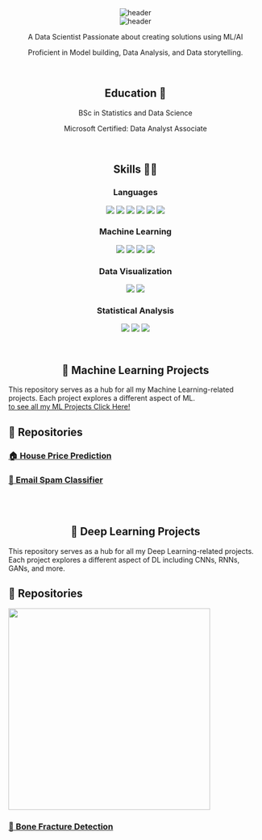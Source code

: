 <!--
**NoorNick/noornick** is a ✨ _special_ ✨ repository because its `README.md` (this file) appears on your GitHub profile.

Here are some ideas to get you started:

- 🔭 I’m currently working on ...
- 🌱 I’m currently learning ...
- 👯 I’m looking to collaborate on ...
- 🤔 I’m looking for help with ...
- 💬 Ask me about ...
- 📫 How to reach me: ...
- 😄 Pronouns: ...
- ⚡ Fun fact: ...
-->

<div align="center">
  <img src="https://capsule-render.vercel.app/api?type=transparent&text=Hey%20There!&animation=blinking&fontSize=40&height=80" alt="header" />
</div>

<div align="center">
  <img src="https://capsule-render.vercel.app/api?type=venom&color=6FC7E1&height=300&section=header&text=Noor%20Nick&fontSize=90" alt="header" />
</div>

<p align="center">A Data Scientist Passionate about creating solutions using ML/AI</p>
<p align="center">
  Proficient in Model building, Data Analysis, and Data storytelling.
</p>
<br>

<h2 align="center">Education 📝</h2>
<p align="center">BSc in Statistics and Data Science</p>
<p align="center">
 Microsoft Certified: Data Analyst Associate
</p>
<br>

<h2 align="center">Skills 👨‍💻</h2>

<h3 align="center">Languages</h3>
<p align="center">
  <img src="https://img.shields.io/badge/-Python-3776AB?style=for-the-badge&logo=python&logoColor=white" />
  <img src="https://img.shields.io/badge/-SQL-4479A1?style=for-the-badge&logo=postgresql&logoColor=white" />
  <img src="https://img.shields.io/badge/-Java-007396?style=for-the-badge&logo=java&logoColor=white" />
  <img src="https://img.shields.io/badge/-R-276DC3?style=for-the-badge&logo=r&logoColor=white" />
  <img src="https://img.shields.io/badge/HTML5-E34F26?style=for-the-badge&logo=html5&logoColor=white" />
  <img src="https://img.shields.io/badge/CSS3-1572B6?style=for-the-badge&logo=css3&logoColor=white"/>
</p>

<h3 align="center">Machine Learning</h3>
<p align="center">
  <img src="https://img.shields.io/badge/-PyTorch-EE4C2C?style=for-the-badge&logo=pytorch&logoColor=white" />
  <img src="https://img.shields.io/badge/-Keras-D00000?style=for-the-badge&logo=keras&logoColor=white" />
  <img src="https://img.shields.io/badge/-TensorFlow-FF6F00?style=for-the-badge&logo=tensorflow&logoColor=white" />
  <img src="https://img.shields.io/badge/-Scikit--learn-F7931E?style=for-the-badge&logo=scikit-learn&logoColor=white" />
</p>

 <h3 align="center">Data Visualization</h3>
<p align="center">
  <img src="https://img.shields.io/badge/-Tableau-E97627?style=for-the-badge&logo=tableau&logoColor=white" />
  <img src="https://img.shields.io/badge/-Power%20BI-5A2F8A?style=for-the-badge&logo=powerbi&logoColor=white" />
</p>

<h3 align="center">Statistical Analysis</h3>
<p align="center">
  <img src="https://img.shields.io/badge/-SPSS-6C1D45?style=for-the-badge&logo=spss&logoColor=white" />
  <img src="https://img.shields.io/badge/-Minitab-004A6D?style=for-the-badge&logo=minitab&logoColor=white" />
  <img src="https://img.shields.io/badge/-Excel-217346?style=for-the-badge&logo=microsoft-excel&logoColor=white" />
</p>
<br>

<h2 align="center">🤖 Machine Learning Projects</h2>
This repository serves as a hub for all my Machine Learning-related projects. Each project explores a different aspect of ML.
<br>
<a href="https://github.com/NoorNick/Machine-Learning/tree/main">to see all my ML Projects Click Here!</a>

## 🔗 Repositories

<h3><a href="https://github.com/NoorNick/House-Price-Prediction">🏠 House Price Prediction</a></h3>
<h3><a href="https://github.com/NoorNick/Email-Spam-Classifier/tree/main">📧 Email Spam Classifier</a></h3>
<br><br>

<h2 align="center">🧠 Deep Learning Projects</h2>

This repository serves as a hub for all my Deep Learning-related projects. Each project explores a different aspect of DL including CNNs, RNNs, GANs, and more.

## 🔗 Repositories

<img src="https://github.com/NoorNick/Bone-Fracture-Detection/blob/main/__results___5_1.png?raw=true" width="400"/>
<h3><a href="https://github.com/NoorNick/Bone-Fracture-Detection/tree/main">🦴 Bone Fracture Detection</a></h3>

